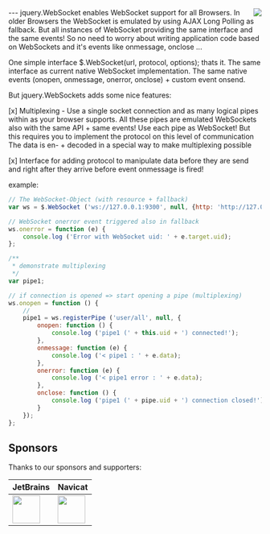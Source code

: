 <img src="https://avatars2.githubusercontent.com/u/514566?v=3&u=4615dfc4970d93dea5d3eaf996b7903ee6e24e20&s=140" align="right" />
---
jquery.WebSocket enables WebSocket support for all Browsers. In older
Browsers the WebSocket is emulated by using AJAX Long Polling as fallback.
But all instances of WebSocket providing the same interface and the same
events! So no need to worry about writing application code based on
WebSockets and it's events like onmessage, onclose ...

One simple interface $.WebSocket(url, protocol, options); thats it.
The same interface as current native WebSocket implementation. The same
native events (onopen, onmessage, onerror, onclose) + custom event onsend.

But jquery.WebSockets adds some nice features:

[x] Multiplexing - Use a single socket connection and as many logical pipes
    within as your browser supports. All these pipes are emulated WebSockets
    also with the same API + same events! Use each pipe as WebSocket! But
    this requires you to implement the protocol on this level of communication
    The data is en- + decoded in a special way to make multiplexing possible

[x] Interface for adding protocol to manipulate data before they are send
    and right after they arrive before event onmessage is fired!

example:

```javascript
// The WebSocket-Object (with resource + fallback)
var ws = $.WebSocket ('ws://127.0.0.1:9300', null, {http: 'http://127.0.0.1:81/Lab/Websocket/Data/poll.php'});                                              

// WebSocket onerror event triggered also in fallback
ws.onerror = function (e) {
    console.log ('Error with WebSocket uid: ' + e.target.uid);                                                                                              
};                                                                                                                                                          

/**
 * demonstrate multiplexing
 */
var pipe1;                                                                                                                                                  

// if connection is opened => start opening a pipe (multiplexing)
ws.onopen = function () {
    //
    pipe1 = ws.registerPipe ('user/all', null, {
        onopen: function () {
            console.log ('pipe1 (' + this.uid + ') connected!');                                                                                            
        },
        onmessage: function (e) {
            console.log ('< pipe1 : ' + e.data);                                                                                                            
        },
        onerror: function (e) {
            console.log ('< pipe1 error : ' + e.data);                                                                                                      
        },
        onclose: function () {
            console.log ('pipe1 (' + pipe.uid + ') connection closed!');                                                                                    
        }
    });                                                                                                                                                     
};  
```


## Sponsors  
Thanks to our sponsors and supporters:  

| JetBrains | Navicat |
|---|---|
| <a href="https://www.jetbrains.com/phpstorm/" title="PHP IDE :: JetBrains PhpStorm" target="_blank"><img src="https://resources.jetbrains.com/assets/media/open-graph/jetbrains_250x250.png" height="55"></img></a> | <a href="http://www.navicat.com/" title="Navicat GUI - DB GUI-Admin-Tool for MySQL, MariaDB, SQL Server, SQLite, Oracle & PostgreSQL" target="_blank"><img src="http://upload.wikimedia.org/wikipedia/en/9/90/PremiumSoft_Navicat_Premium_Logo.png" height="55" /></a>  |
